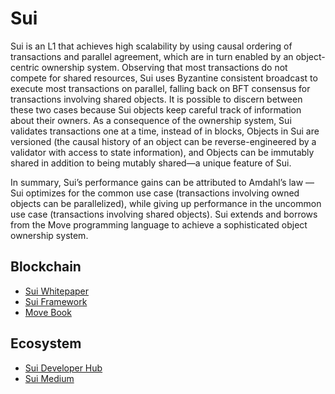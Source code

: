 Sui
===========

Sui is an L1 that achieves high scalability by using causal ordering of transactions and parallel agreement, which are in turn enabled by an object-centric ownership system. Observing that most transactions do not compete for shared resources, Sui uses Byzantine consistent broadcast to execute most transactions on parallel, falling back on BFT consensus for transactions involving shared objects. It is possible to discern between these two cases because Sui objects keep careful track of information about their owners. As a consequence of the ownership system, Sui validates transactions one at a time, instead of in blocks, Objects in Sui are versioned (the causal history of an object can be reverse-engineered by a validator with access to state information), and Objects can be immutably shared in addition to being mutably shared—a unique feature of Sui.

In summary, Sui’s performance gains can be attributed to Amdahl’s law — Sui optimizes for the common use case (transactions involving owned objects can be parallelized), while giving up performance in the uncommon use case (transactions involving shared objects). Sui extends and borrows from the Move programming language to achieve a sophisticated object ownership system.

## Blockchain
* [Sui Whitepaper](https://github.com/MystenLabs/sui/blob/main/doc/paper/sui.pdf)
* [Sui Framework](https://github.com/MystenLabs/sui/tree/main/crates/sui-framework)
* [Move Book](https://move-book.com/)

## Ecosystem
* [Sui Developer Hub](https://docs.sui.io/?utm_source=medium&utm_medium=blog&utm_campaign=suilaunch_medium&utm_id=suilaunch)
* [Sui Medium](https://medium.com/mysten-labs/announcing-sui-1f339fa0af08)
